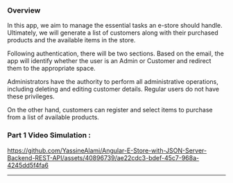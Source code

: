 <h3>Overview</h3>
In this app, we aim to manage the essential tasks an e-store should handle. Ultimately, we will generate a list of customers along with their purchased products and the available items in the store.

Following authentication, there will be two sections. Based on the email, the app will identify whether the user is an Admin or Customer and redirect them to the appropriate space.

Administrators have the authority to perform all administrative operations, including deleting and editing customer details. Regular users do not have these privileges.

On the other hand, customers can register and select items to purchase from a list of available products.

<h3>Part 1 Video Simulation :</h3>


https://github.com/YassineAlami/Angular-E-Store-with-JSON-Server-Backend-REST-API/assets/40896739/ae22cdc3-bdef-45c7-968a-4245dd5f4fa6

<hr>









